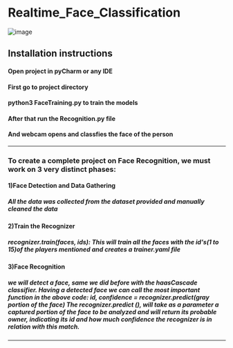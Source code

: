 # Realtime_Face_Classification
![image](https://user-images.githubusercontent.com/49801313/118780372-985abf80-b8a9-11eb-874e-06e4fc4b4b41.png)
<h2>Installation instructions</h2>

<h4>Open project in pyCharm or any IDE</h4> 
<h4>First go to project directory</h4> 
<h4>python3 FaceTraining.py to train the models</h4> 
<h4>After that run the Recognition.py file</h4> 
<h4>And webcam opens and classfies the face of the person</h4> 
<hr>                                             </hr>
<h3>To create a complete project on Face Recognition, we must work on 3 very distinct phases:</h3>
<h4>1)Face Detection and Data Gathering</h4>
       <h5>All the data was collected from the dataset provided and manually cleaned the data</h5>
<h4>2)Train the Recognizer</h4>
       <h5>recognizer.train(faces, ids): This will train all the faces with the id's(1 to 15)of the players mentioned and creates a trainer.yaml file </h5>
<h4>3)Face Recognition</h4>
       <h5>we will detect a face, same we did before with the haasCascade classifier. Having a detected face we can call the most important function in the above code:
  id, confidence = recognizer.predict(gray portion of the face)
The recognizer.predict (), will take as a parameter a captured portion of the face to be analyzed and will return its probable owner, indicating its id and how much confidence the recognizer is in relation with this match. </h5>

<hr>                                             </hr>
